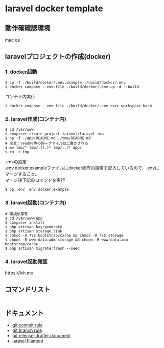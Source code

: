 # laravel docker template

## 動作確確認環境
mac os

## laravelプロジェクトの作成(docker)
### 1. docker起動
```shell
$ cp -f ./build/docker/.env.example ./build/docker/.env
$ docker compose --env-file ./build/docker/.env up -d --build
```
コンテナ内実行
```shell
$ docker compose --env-file ./build/docker/.env exec workspace bash
```

### 2. laravel作成(コンテナ内)
```shell
$ cd /var/www
$ composer create-project laravel/laravel tmp
$ cp -f ./app/README.md ./tmp/README.md
# 注意：readme等の同一ファイルは上書きされる
$ mv tmp/* tmp/.[!.]* tmp/..?* app/
$ rm -r tmp
```
.envの設定  
.env.docker.exampleファイルにdocker固有の設定を記入しているので、.envにマージすること。  
マージ後下記のコマンドを実行
```shell
$ cp .env .env.docker.example
```

### 3. laravel起動(コンテナ内)
```shell
# 環境依存有
$ cd /var/www/app
$ composer install
$ php artisan key:generate
$ php artisan storage:link
$ chmod -R 775 bootstrap/cache && chmod -R 775 storage
$ chown -R www-data:adm storage && chown -R www-data:adm bootstrap/cache
$ php artisan migrate:fresh --seed
```

### 4. laravel起動確認
https://lvh.me

## コマンドリスト
```shell
```

## ドキュメント
- [git commit rule](./docs/markdown/git/commit.md)
- [git branch rule](./docs/markdown/git/branch.md)
- [git release-drafter document](./docs/markdown/git/release-drafter.md)
- [laravel filament](./docs/markdown/laravel/filament/index.md)
